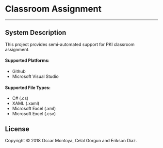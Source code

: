 # Classroom Assignment

---
## System Description

This project provides semi-automated support for PKI classroom assignment.

#### Supported Platforms:
 - Github
 - Microsoft Visual Studio
   
#### Supported File Types:
 - C# (.cs)
 - XAML (.xaml)
 - Microsoft Excel (.xml)
 - Microsoft Excel (.csv)


## License

Copyright © 2018 Oscar Montoya, Celal Gorgun and Erikson Diaz.
